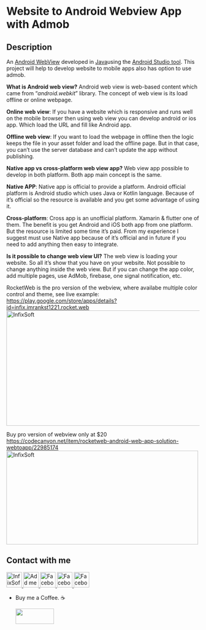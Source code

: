# Website to Android Webview App with Admob


## Description
An [Android WebView](https://d.android.com/guide/webapps/webview) developed in [Java](https://www.java.com/)using the [Android Studio tool](https://developer.android.com/studio/projects/add-kotlin#convert-to-kotlin-code). This project will help to develop website to mobile apps also has option to use admob.

**What is Android web view?**
Android web view is web-based content which came from “*android.webkit*” library. The concept of web view is its load offline or online webpage.

  **Online web view**: If you have a website which is responsive and runs well on the mobile browser then using web view you can develop android or ios app. Which load the URL and fill like Android app.
  
  **Offline web view**: If you want to load the webpage in offline then the logic keeps the file in your asset folder and load the offline page. But in that case, you can’t use the server database and can’t update the app without publishing.
  
**Native app vs cross-platform web view app?**
Web view app possible to develop in both platform. Both app main concept is the same.

  **Native APP**: Native app is official to provide a platform. Android official platform is Android studio which uses Java or Kotlin language. Because of it’s official so the resource is available and you get some advantage of using it.
  
  **Cross-platform**: Cross app is an unofficial platform. Xamarin & flutter one of them. The benefit is you get Android and iOS both app from one platform. But the resource is limited some time it’s paid.
From my experience I suggest must use Native app because of it’s official and in future if you need to add anything then easy to integrate.

**Is it possible to change web view UI?**
The web view is loading your website. So all it’s show that you have on your website. Not possible to change anything inside the web view. But if you can change the app color, add multiple pages, use AdMob, firebase, one signal notification, etc.

RocketWeb is the pro version of the webview, where availabe multiple color control and theme, see live example: 
<br>
<a href="https://play.google.com/store/apps/details?id=infix.imrankst1221.rocket.web">https://play.google.com/store/apps/details?id=infix.imrankst1221.rocket.web</a>
<br>
<a href="https://play.google.com/store/apps/details?id=infix.imrankst1221.rocket.web" rel="nofollow">
  <img alt="InfixSoft" src="https://user-images.githubusercontent.com/7795398/56087512-81f20680-5e8e-11e9-965d-c2abe996c1f4.png" width="800" height="300" >
</a>
<br>

Buy pro version of webview only at $20
<br>
<a href="https://codecanyon.net/item/rocketweb-android-web-app-solution-webtoapp/22985174">https://codecanyon.net/item/rocketweb-android-web-app-solution-webtoapp/22985174</a>
<br>
<a href="https://codecanyon.net/item/rocketweb-android-web-app-solution-webtoapp/22985174" rel="nofollow">
  <img alt="InfixSoft" src="https://user-images.githubusercontent.com/7795398/56087425-d8f6dc00-5e8c-11e9-8d51-5ccfcd82445a.png" width="500" height="244" >
</a>
<br>

## Contact with me
<a href="http://www.infixsoft.com/" rel="nofollow">
  <img alt="InfixSoft" src="https://user-images.githubusercontent.com/7795398/50554917-cf86a100-0ced-11e9-86d5-20bab2faed9b.png" width="40" height="40" >
</a>
<a href="https://www.linkedin.com/in/imrankst1221/" rel="nofollow">
  <img alt="Add me to Linkedin" src="https://user-images.githubusercontent.com/7795398/50554847-a6194580-0cec-11e9-91fb-b766bbbfd420.png" width="40" height="40" >
</a>
<a href="https://www.facebook.com/infixsoft/" rel="nofollow">
  <img alt="Facebook" src="https://user-images.githubusercontent.com/7795398/50554846-a580af00-0cec-11e9-9f86-08e8940d468b.png" width="40" height="40" >
</a>
<a href="https://medium.com/@imrankst1221/" rel="nofollow">
  <img alt="Facebook" src="https://user-images.githubusercontent.com/7795398/50554848-a6194580-0cec-11e9-93ca-ebee078d626d.png" width="40" height="40" >
</a>
<a href="https://www.youtube.com/channel/UCz1M4tNjTK_SgCZwiP-zFJQ" rel="nofollow">
  <img alt="Facebook" src="https://user-images.githubusercontent.com/7795398/50554850-a6b1dc00-0cec-11e9-9673-9ba0c0ab4fa9.png" width="40" height="40" >
</a>
<br>



* Buy me a Coffee. ☕️ 
   
   <a href="https://www.paypal.me/imrankst1221" target="_blank"><img src="https://www.paypalobjects.com/webstatic/i/logo/rebrand/ppcom.svg" width="100" height="40" style="margin-bottom:-15px;"></a> 
